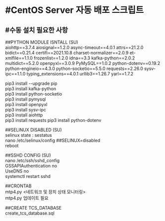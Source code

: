 **#CentOS Server 자동 배포 스크립트**
===========

#수동 설치 필요한 사항  
-----------
##PYTHON MODULE ISNTALL (SU)  
aiohttp==3.7.4
aiosignal==1.2.0
async-timeout==4.0.1
attrs==21.2.0
bidict==0.21.4
certifi==2021.10.8
charset-normalizer==2.0.9
et-xmlfile==1.1.0
frozenlist==1.2.0
idna==3.3
kafka-python==2.0.2
multidict==5.2.0
openpyxl==3.0.9
PyMySQL==1.0.2
python-dotenv==0.19.2
python-engineio==4.3.0
python-socketio==5.5.0
requests==2.26.0
sysv-ipc==1.1.0
typing_extensions==4.0.1
urllib3==1.26.7
yarl==1.7.2


pip3 install --upgrade pip  
pip3 install kafka-python  
pip3 install python-socketio  
pip3 install pymysql  
pip3 install openpyxl  
pip3 install sysv-ipc  
pip3 install aiohttp  
pip3 install requests
pip3 install python-dotenv

##SELINUX DISABLED (SU)  
selinux state : sestatus  
nano /etc/selinux/config   ##SELINUX=disabled  
reboot  
  
##SSHD CONFIG (SU)  
nano /etc/ssh/sshd_config   
GSSAPIAuthentication no  
UseDNS no  
systemctl restart sshd  
  
##CRONTAB  
mtp4.py <네트워크 및 장치 상태 모니터링>  
mtp4.py 업데이트 필요
  
##CREATE TCS_DATABASE  
create_tcs_database.sql  
  
